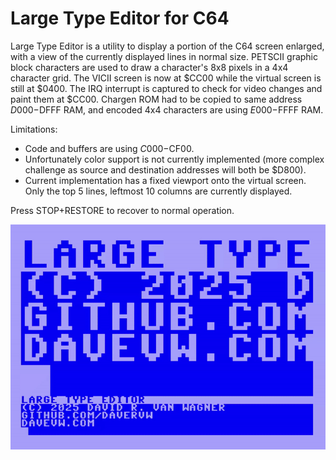 # Large Type Editor for C64 #

Large Type Editor is a utility to display a portion of the C64 screen enlarged, with a view of the currently displayed lines in normal size.  PETSCII graphic block characters are used to draw a character's 8x8 pixels in a 4x4 character grid.  The VICII screen is now at $CC00 while the virtual screen is still at $0400.  The IRQ interrupt is captured to check for video changes and paint them at $CC00.  Chargen ROM had to be copied to same address $D000-$DFFF RAM, and encoded 4x4 characters are using $E000-$FFFF RAM.  

Limitations:

* Code and buffers are using $C000-$CF00.
* Unfortunately color support is not currently implemented (more complex challenge as source and destination addresses will both be $D800).
* Current implementation has a fixed viewport onto the virtual screen.  Only the top 5 lines, leftmost 10 columns are currently displayed.

Press STOP+RESTORE to recover to normal operation.

![gif](large-type-blink-1080.gif)
